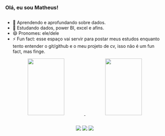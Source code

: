 ### Olá, eu sou Matheus!

##

- 🔭 Aprendendo e aprofundando sobre dados.
- 🌱 Estudando dados, power BI, excel e afins.
- 😄 Pronomes: ele/dele
- ⚡ Fun fact: esse espaço vai servir para postar meus estudos enquanto tento entender o git/github e o meu projeto de cv, isso não é um fun fact, mas finge.

<div align="center">
  <a href="https://beacons.ai/matheuscsnt">
  <img height="180em" width="48%" src="https://github-readme-stats.vercel.app/api?username=matheuscsnt&show_icons=true&theme=dark&include_all_commits=true&count_private=true"/>
  <img height="180em" width="48%" src="https://github-readme-stats.vercel.app/api/top-langs/?username=matheuscsnt&layout=compact&langs_count=7&theme=dark"/>
</div>
  
##
  
<div align="center">
  <a href="https://instagram.com/mathcsnt" target="_blank"><img src="https://img.shields.io/badge/-Instagram-%23E4405F?style=for-the-badge&logo=instagram&logoColor=white" target="_blank"></a>
  <a href = "mailto:santossmathheus@gmail.com"><img src="https://img.shields.io/badge/-Gmail-%23333?style=for-the-badge&logo=gmail&logoColor=white" target="_blank"></a>
  <a href="https://www.linkedin.com/in/matheusconceicao1/" target="_blank"><img src="https://img.shields.io/badge/-LinkedIn-%230077B5?style=for-the-badge&logo=linkedin&logoColor=white" target="_blank"></a>
</div>
